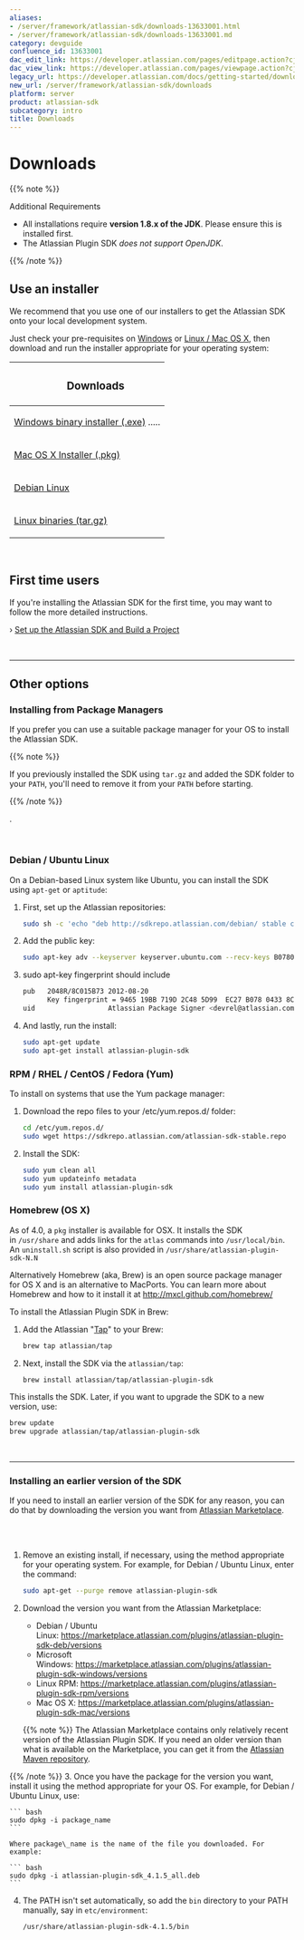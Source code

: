 ```yaml
---
aliases:
- /server/framework/atlassian-sdk/downloads-13633001.html
- /server/framework/atlassian-sdk/downloads-13633001.md
category: devguide
confluence_id: 13633001
dac_edit_link: https://developer.atlassian.com/pages/editpage.action?cjm=wozere&pageId=13633001
dac_view_link: https://developer.atlassian.com/pages/viewpage.action?cjm=wozere&pageId=13633001
legacy_url: https://developer.atlassian.com/docs/getting-started/downloads
new_url: /server/framework/atlassian-sdk/downloads
platform: server
product: atlassian-sdk
subcategory: intro
title: Downloads
---
```

# Downloads

{{% note %}}

Additional Requirements

-   All installations require **version 1.8.x of the JDK**. Please ensure this is installed first.
-   The Atlassian Plugin SDK *does not support OpenJDK*.

{{% /note %}}

  

## Use an installer

We recommend that you use one of our installers to get the Atlassian SDK onto your local development system. 

Just check your pre-requisites on [Windows](https://developer.atlassian.com/docs/getting-started/set-up-the-atlassian-plugin-sdk-and-build-a-project/set-up-the-sdk-prerequisites-on-a-windows-system) or [Linux / Mac OS X](https://developer.atlassian.com/docs/getting-started/set-up-the-atlassian-plugin-sdk-and-build-a-project/set-up-the-sdk-prerequisites-for-linux-or-mac), then download and run the installer appropriate for your operating system:  
  

<table>
<colgroup>
<col style="width: 100%" />
</colgroup>
<thead>
<tr class="header">
<th><h3 id="downloads" style="margin-left: 30.0px;">Downloads</h3></th>
</tr>
</thead>
<tbody>
<tr class="odd">
<td><p><a href="https://marketplace.atlassian.com/download/plugins/atlassian-plugin-sdk-windows" class="external-link">Windows binary installer (.exe)</a> .....</p></td>
</tr>
<tr class="even">
<td><p><a href="https://marketplace.atlassian.com/download/plugins/atlassian-plugin-sdk-mac" class="external-link">Mac OS X Installer (.pkg)</a></p></td>
</tr>
<tr class="odd">
<td><p><a href="https://marketplace.atlassian.com/download/plugins/atlassian-plugin-sdk-deb" class="external-link">Debian Linux</a></p></td>
</tr>
<tr class="even">
<td><p><a href="https://marketplace.atlassian.com/download/plugins/atlassian-plugin-sdk-tgz" class="external-link">Linux binaries (tar.gz)</a></p></td>
</tr>
</tbody>
</table>

 

## First time users

If you're installing the Atlassian SDK for the first time, you may want to follow the more detailed instructions. 

› [Set up the Atlassian SDK and Build a Project](/server/framework/atlassian-sdk/set-up-the-atlassian-plugin-sdk-and-build-a-project)

 

------------------------------------------------------------------------

## Other options

### Installing from Package Managers

If you prefer you can use a suitable package manager for your OS to install the Atlassian SDK. 

{{% note %}}

If you previously installed the SDK using `tar.gz` and added the SDK folder to your `PATH`, you'll need to remove it from your `PATH` before starting.

{{% /note %}}

.

 

### Debian / Ubuntu Linux

On a Debian-based Linux system like Ubuntu, you can install the SDK using `apt-get` or `aptitude`:

1.  First, set up the Atlassian repositories:

    ``` bash
    sudo sh -c 'echo "deb http://sdkrepo.atlassian.com/debian/ stable contrib" >>/etc/apt/sources.list'
    ```

2.  Add the public key:

    ``` bash
    sudo apt-key adv --keyserver keyserver.ubuntu.com --recv-keys B07804338C015B73
    ```

3.  sudo apt-key fingerprint should include

    ``` bash
    pub   2048R/8C015B73 2012-08-20
          Key fingerprint = 9465 19BB 719D 2C48 5D99  EC27 B078 0433 8C01 5B73
    uid                  Atlassian Package Signer <devrel@atlassian.com>
    ```

4.  And lastly, run the install:

    ``` bash
    sudo apt-get update
    sudo apt-get install atlassian-plugin-sdk
    ```

### RPM / RHEL / CentOS / Fedora (Yum)

To install on systems that use the Yum package manager:

1.  Download the repo files to your /etc/yum.repos.d/ folder:

    ``` bash
    cd /etc/yum.repos.d/
    sudo wget https://sdkrepo.atlassian.com/atlassian-sdk-stable.repo
    ```

2.  Install the SDK:

    ``` bash
    sudo yum clean all
    sudo yum updateinfo metadata
    sudo yum install atlassian-plugin-sdk
    ```

### Homebrew (OS X)

As of 4.0, a `pkg` installer is available for OSX. It installs the SDK in `/usr/share` and adds links for the `atlas` commands into `/usr/local/bin`. An `uninstall.sh` script is also provided in `/usr/share/atlassian-plugin-sdk-N.N`

Alternatively Homebrew (aka, Brew) is an open source package manager for OS X and is an alternative to MacPorts. You can learn more about Homebrew and how to it install it at <a href="http://mxcl.github.com/homebrew/" class="uri external-link">http://mxcl.github.com/homebrew/</a>

To install the Atlassian Plugin SDK in Brew:

1.  Add the Atlassian "<a href="https://github.com/atlassian/homebrew-tap" class="external-link">Tap</a>" to your Brew:

    ``` bash
    brew tap atlassian/tap
    ```

2.  Next, install the SDK via the `atlassian/tap`:

    ``` bash
    brew install atlassian/tap/atlassian-plugin-sdk
    ```

This installs the SDK. Later, if you want to upgrade the SDK to a new version, use:

``` bash
brew update
brew upgrade atlassian/tap/atlassian-plugin-sdk
```

 

------------------------------------------------------------------------

### Installing an earlier version of the SDK

If you need to install an earlier version of the SDK for any reason, you can do that by downloading the version you want from <a href="https://marketplace.atlassian.com" class="external-link">Atlassian Marketplace</a>.  
 

 

1.  Remove an existing install, if necessary, using the method appropriate for your operating system. For example, for Debian / Ubuntu Linux, enter the command:

    ``` bash
    sudo apt-get --purge remove atlassian-plugin-sdk
    ```

2.  Download the version you want from the Atlassian Marketplace:
    -   Debian / Ubuntu Linux: <a href="https://marketplace.atlassian.com/plugins/atlassian-plugin-sdk-deb/versions" class="uri external-link">https://marketplace.atlassian.com/plugins/atlassian-plugin-sdk-deb/versions</a>
    -   Microsoft Windows: <a href="https://marketplace.atlassian.com/plugins/atlassian-plugin-sdk-windows/versions" class="uri external-link">https://marketplace.atlassian.com/plugins/atlassian-plugin-sdk-windows/versions</a>
    -   Linux RPM: <a href="https://marketplace.atlassian.com/plugins/atlassian-plugin-sdk-rpm/versions" class="uri external-link">https://marketplace.atlassian.com/plugins/atlassian-plugin-sdk-rpm/versions</a>
    -   Mac OS X: <a href="https://marketplace.atlassian.com/plugins/atlassian-plugin-sdk-mac/versions" class="uri external-link">https://marketplace.atlassian.com/plugins/atlassian-plugin-sdk-mac/versions</a>

    {{% note %}}
The Atlassian Marketplace contains only relatively recent version of the Atlassian Plugin SDK. If you need an older version than what is available on the Marketplace, you can get it from the <a href="https://maven.atlassian.com/index.html#nexus-search;quick%7Eatlassian-plugin-sdk" class="external-link">Atlassian Maven repository</a>.

{{% /note %}}
3.  Once you have the package for the version you want, install it using the method appropriate for your OS. For example, for Debian / Ubuntu Linux, use:

    ``` bash
    sudo dpkg -i package_name
    ```

    Where package\_name is the name of the file you downloaded. For example:

    ``` bash
    sudo dpkg -i atlassian-plugin-sdk_4.1.5_all.deb
    ```

4.  The PATH isn't set automatically, so add the `bin` directory to your PATH manually, say in `etc/environment`:

    ``` bash
    /usr/share/atlassian-plugin-sdk-4.1.5/bin
    ```











































































































































